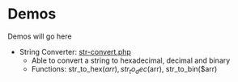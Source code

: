 # Demos
Demos will go here
- String Converter: <a href="https://github.com/mantasandri/demos/blob/master/str-convert.php" target="_blank">str-convert.php</a>
  - Able to convert a string to hexadecimal, decimal and binary
  - Functions: str_to_hex($arr), str_to_dec($arr), str_to_bin($arr)
